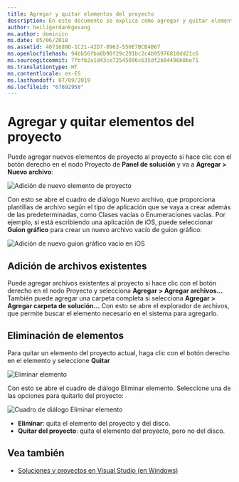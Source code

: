 ```yaml
---
title: Agregar y quitar elementos del proyecto
description: En este documento se explica cómo agregar y quitar elementos de proyecto en Visual Studio para Mac
author: heiligerdankgesang
ms.author: dominicn
ms.date: 05/06/2018
ms.assetid: 4071689D-1C21-42D7-8963-550E7BCB4B67
ms.openlocfilehash: 94bb56fba0b90f29c291bc2c4b95976810dd21c6
ms.sourcegitcommit: 7fbfb2a1d43ce72545096c635df2b04496b0be71
ms.translationtype: HT
ms.contentlocale: es-ES
ms.lasthandoff: 07/09/2019
ms.locfileid: "67692958"
---
```

# <a name="adding-and-removing-project-items"></a>Agregar y quitar elementos del proyecto

Puede agregar nuevos elementos de proyecto al proyecto si hace clic con el botón derecho en el nodo Proyecto de **Panel de solución** y va a **Agregar > Nuevo archivo**:

![Adición de nuevo elemento de proyecto](media/add-and-remove-project-items-image1.png)

Con esto se abre el cuadro de diálogo Nuevo archivo, que proporciona plantillas de archivo según el tipo de aplicación que se vaya a crear además de las predeterminadas, como Clases vacías o Enumeraciones vacías. Por ejemplo, si está escribiendo una aplicación de iOS, puede seleccionar **Guion gráfico** para crear un nuevo archivo vacío de guion gráfico:

![Adición de nuevo guion gráfico vacío en iOS](media/add-and-remove-project-items-image2.png)

## <a name="adding-existing-files"></a>Adición de archivos existentes

Puede agregar archivos existentes al proyecto si hace clic con el botón derecho en el nodo Proyecto y selecciona **Agregar > Agregar archivos...** También puede agregar una carpeta completa si selecciona **Agregar > Agregar carpeta de solución...** Con esto se abre el explorador de archivos, que permite buscar el elemento necesario en el sistema para agregarlo.

## <a name="removing-items"></a>Eliminación de elementos

Para quitar un elemento del proyecto actual, haga clic con el botón derecho en el elemento y seleccione **Quitar**

![Eliminar elemento](media/add-and-remove-project-items-image3.png)

Con esto se abre el cuadro de diálogo Eliminar elemento. Seleccione una de las opciones para quitarlo del proyecto:

![Cuadro de diálogo Eliminar elemento](media/add-and-remove-project-items-image4.png)

* **Eliminar**: quita el elemento del proyecto y del disco.
* **Quitar del proyecto**: quita el elemento del proyecto, pero no del disco.

## <a name="see-also"></a>Vea también

* [Soluciones y proyectos en Visual Studio (en Windows)](/visualstudio/ide/solutions-and-projects-in-visual-studio)